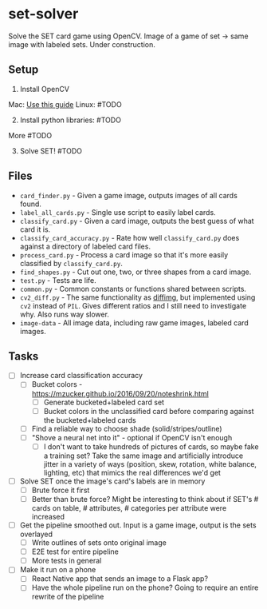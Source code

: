 # set-solver
Solve the SET card game using OpenCV. Image of a game of set -> same image with labeled sets. Under construction.

## Setup

1. Install OpenCV

Mac: [Use this guide](https://www.pyimagesearch.com/2016/12/19/install-opencv-3-on-macos-with-homebrew-the-easy-way/)
Linux: \#TODO

2. Install python libraries: \#TODO

More \#TODO

3. Solve SET! \#TODO

## Files

* `card_finder.py` - Given a game image, outputs images of all cards found.
* `label_all_cards.py` - Single use script to easily label cards.
* `classify_card.py` - Given a card image, outputs the best guess of what card it is.
* `classify_card_accuracy.py` - Rate how well `classify_card.py` does against a directory of labeled card files.
* `process_card.py` - Process a card image so that it's more easily classified by `classify_card.py`.
* `find_shapes.py` - Cut out one, two, or three shapes from a card image.
* `test.py` - Tests are life.
* `common.py` - Common constants or functions shared between scripts.
* `cv2_diff.py` - The same functionality as [diffimg](https://github.com/nicolashahn/diffimg), but implemented using `cv2` instead of `PIL`. Gives different ratios and I still need to investigate why. Also runs way slower.
* `image-data` - All image data, including raw game images, labeled card images.

## Tasks

- [ ] Increase card classification accuracy
  - [ ] Bucket colors - https://mzucker.github.io/2016/09/20/noteshrink.html
    - [ ] Generate bucketed+labeled card set
    - [ ] Bucket colors in the unclassified card before comparing against the bucketed+labeled cards
  - [ ] Find a reliable way to choose shade (solid/stripes/outline)
  - [ ] "Shove a neural net into it" - optional if OpenCV isn't enough
    - [ ] I don't want to take hundreds of pictures of cards, so maybe fake a training set? Take the same image and artificially introduce jitter in a variety of ways (position, skew, rotation, white balance, lighting, etc) that mimics the real differences we'd get
- [ ] Solve SET once the image's card's labels are in memory
   - [ ] Brute force it first
   - [ ] Better than brute force? Might be interesting to think about if SET's # cards on table, # attributes, # categories per attribute were increased
- [ ] Get the pipeline smoothed out. Input is a game image, output is the sets overlayed
  - [ ] Write outlines of sets onto original image
  - [ ] E2E test for entire pipeline
  - [ ] More tests in general
- [ ] Make it run on a phone
  - [ ] React Native app that sends an image to a Flask app?
  - [ ] Have the whole pipeline run on the phone? Going to require an entire rewrite of the pipeline

